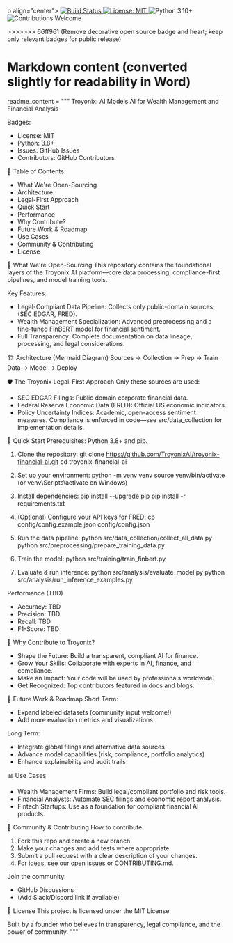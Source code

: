 p align="center">
  <a href="https://github.com/TroyonixAI/troyonix-legal-financial-ai/actions/workflows/python-ci.yml">
    <img src="https://github.com/TroyonixAI/troyonix-legal-financial-ai/actions/workflows/python-ci.yml/badge.svg" alt="Build Status">
  </a>
  <a href="LICENSE">
    <img src="https://img.shields.io/badge/License-MIT-yellow.svg" alt="License: MIT">
  </a>
  <img src="https://img.shields.io/badge/python-3.10%2B-blue.svg" alt="Python 3.10+">
  <img src="https://img.shields.io/badge/contributions-welcome-brightgreen.svg?style=flat" alt="Contributions Welcome">
</p>
>>>>>>> 66ff961 (Remove decorative open source badge and heart; keep only relevant badges for public release)

# Markdown content (converted slightly for readability in Word)
readme_content = """
Troyonix: AI Models
AI for Wealth Management and Financial Analysis

Badges:
- License: MIT
- Python: 3.8+
- Issues: GitHub Issues
- Contributors: GitHub Contributors

📖 Table of Contents
- What We're Open-Sourcing
- Architecture
- Legal-First Approach
- Quick Start
- Performance
- Why Contribute?
- Future Work & Roadmap
- Use Cases
- Community & Contributing
- License

🚀 What We're Open-Sourcing
This repository contains the foundational layers of the Troyonix AI platform—core data processing, compliance-first pipelines, and model training tools.

Key Features:
- Legal-Compliant Data Pipeline: Collects only public-domain sources (SEC EDGAR, FRED).
- Wealth Management Specialization: Advanced preprocessing and a fine-tuned FinBERT model for financial sentiment.
- Full Transparency: Complete documentation on data lineage, processing, and legal considerations.

🏗️ Architecture (Mermaid Diagram)
Sources → Collection → Prep → Train Data → Model → Deploy

🛡️ The Troyonix Legal-First Approach
Only these sources are used:
- SEC EDGAR Filings: Public domain corporate financial data.
- Federal Reserve Economic Data (FRED): Official US economic indicators.
- Policy Uncertainty Indices: Academic, open-access sentiment measures.
Compliance is enforced in code—see src/data_collection for implementation details.

🚀 Quick Start
Prerequisites: Python 3.8+ and pip.

1. Clone the repository:
    git clone https://github.com/TroyonixAI/troyonix-financial-ai.git
    cd troyonix-financial-ai

2. Set up your environment:
    python -m venv venv
    source venv/bin/activate (or venv\\Scripts\\activate on Windows)

3. Install dependencies:
    pip install --upgrade pip
    pip install -r requirements.txt

4. (Optional) Configure your API keys for FRED:
    cp config/config.example.json config/config.json

5. Run the data pipeline:
    python src/data_collection/collect_all_data.py
    python src/preprocessing/prepare_training_data.py

6. Train the model:
    python src/training/train_finbert.py

7. Evaluate & run inference:
    python src/analysis/evaluate_model.py
    python src/analysis/run_inference_examples.py

Performance (TBD)
- Accuracy: TBD
- Precision: TBD
- Recall: TBD
- F1-Score: TBD

🌟 Why Contribute to Troyonix?
- Shape the Future: Build a transparent, compliant AI for finance.
- Grow Your Skills: Collaborate with experts in AI, finance, and compliance.
- Make an Impact: Your code will be used by professionals worldwide.
- Get Recognized: Top contributors featured in docs and blogs.

🚧 Future Work & Roadmap
Short Term:
- Expand labeled datasets (community input welcome!)
- Add more evaluation metrics and visualizations

Long Term:
- Integrate global filings and alternative data sources
- Advance model capabilities (risk, compliance, portfolio analytics)
- Enhance explainability and audit trails

📊 Use Cases
- Wealth Management Firms: Build legal/compliant portfolio and risk tools.
- Financial Analysts: Automate SEC filings and economic report analysis.
- Fintech Startups: Use as a foundation for compliant financial AI products.

🤝 Community & Contributing
How to contribute:
1. Fork this repo and create a new branch.
2. Make your changes and add tests where appropriate.
3. Submit a pull request with a clear description of your changes.
4. For ideas, see our open issues or CONTRIBUTING.md.

Join the community:
- GitHub Discussions
- (Add Slack/Discord link if available)

📄 License
This project is licensed under the MIT License.

Built by a founder who believes in transparency, legal compliance, and the power of community.
"""
